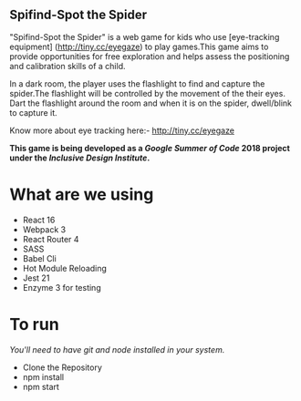 ## Spifind-Spot the Spider 

"Spifind-Spot the Spider" is a web game for kids who use 
[eye-tracking equipment] (http://tiny.cc/eyegaze) to play games.This game aims to provide opportunities for free exploration and helps assess the positioning and calibration skills of a child.

In a dark room, the player uses the flashlight to find and capture the spider.The flashlight will be controlled by the movement of the their eyes. Dart the flashlight around the room and when it is on the spider, dwell/blink to capture it.

Know more about eye tracking here:- http://tiny.cc/eyegaze

**This game is being developed as a _Google Summer of Code_ 2018 project under the _Inclusive Design Institute_.**


# What are we using
- React 16
- Webpack 3
- React Router 4
- SASS
- Babel Cli
- Hot Module Reloading
- Jest 21
- Enzyme 3 for testing


# To run
*You'll need to have git and node installed in your system.*

- Clone the Repository
- npm install
- npm start 











